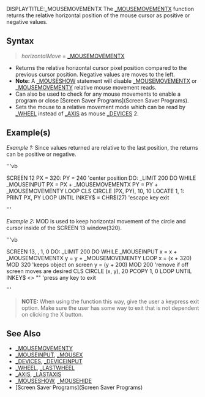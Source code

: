DISPLAYTITLE:_MOUSEMOVEMENTX
The [_MOUSEMOVEMENTX](_MOUSEMOVEMENTX) function returns the relative horizontal position of the mouse cursor as positive or negative values.  


## Syntax
 
>  *horizontalMove* = [_MOUSEMOVEMENTX](_MOUSEMOVEMENTX)


* Returns the relative horizontal cursor pixel position compared to the previous cursor position. Negative values are moves to the left.
* **Note:** A [_MOUSESHOW](_MOUSESHOW) statement will disable [_MOUSEMOVEMENTX](_MOUSEMOVEMENTX) or [_MOUSEMOVEMENTY](_MOUSEMOVEMENTY) relative mouse movement reads.
* Can also be used to check for any mouse movements to enable a program or close [Screen Saver Programs](Screen Saver Programs). 
* Sets the mouse to a relative movement mode which can be read by [_WHEEL](_WHEEL) instead of [_AXIS](_AXIS) as mouse [_DEVICES](_DEVICES) 2.


## Example(s)

*Example 1:* Since values returned are relative to the last position, the returns can be positive or negative.

'''vb

SCREEN 12
PX = 320: PY = 240 'center position
DO: _LIMIT 200
  DO WHILE _MOUSEINPUT
    PX = PX + _MOUSEMOVEMENTX
    PY = PY + _MOUSEMOVEMENTY
  LOOP
  CLS
  CIRCLE (PX, PY), 10, 10
  LOCATE 1, 1: PRINT PX, PY
LOOP UNTIL INKEY$ = CHR$(27) 'escape key exit 

'''


*Example 2:* MOD is used to keep horizontal movement of the circle and cursor inside of the SCREEN 13 window(320). 

'''vb

SCREEN 13, , 1, 0
DO: _LIMIT 200
  DO WHILE _MOUSEINPUT
    x = x + _MOUSEMOVEMENTX
    y = y + _MOUSEMOVEMENTY
  LOOP
  x = (x + 320) MOD 320 'keeps object on screen
  y = (y + 200) MOD 200 'remove if off screen moves are desired
  CLS
  CIRCLE (x, y), 20
  PCOPY 1, 0
LOOP UNTIL INKEY$ <> "" 'press any key to exit 

'''
>  **NOTE:** When using the function this way, give the user a keypress exit option. Make sure the user has some way to exit that is not dependent on clicking the X button.


## See Also

* [_MOUSEMOVEMENTY](_MOUSEMOVEMENTY)
* [_MOUSEINPUT](_MOUSEINPUT), [_MOUSEX](_MOUSEX)
* [_DEVICES](_DEVICES), [_DEVICEINPUT](_DEVICEINPUT)
* [_WHEEL](_WHEEL), [_LASTWHEEL](_LASTWHEEL)
* [_AXIS](_AXIS), [_LASTAXIS](_LASTAXIS) 
* [_MOUSESHOW](_MOUSESHOW), [_MOUSEHIDE](_MOUSEHIDE)
* [Screen Saver Programs](Screen Saver Programs)




